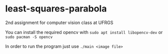 # least-squares-parabola
2nd assignment for computer vision class at UFRGS 

You can install the required opencv with
```sudo apt install libopencv-dev```
or
```sudo pacman -S opencv```

In order to run the program just use
```./main <image file>```
